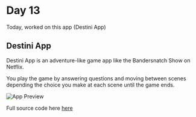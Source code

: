 # Day 13

Today, worked on this app (Destini App)

## Destini App

Destini App is an adventure-like game app like the Bandersnatch Show on Netflix.

You play the game by answering questions and moving between scenes depending the choice you make at each scene until the game ends.

![App Preview](Day13/assets/destini_app.gif)

Full source code here [here](https://github.com/PiusSunday/destini_app)
